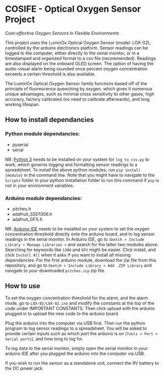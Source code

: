 # COSIFE - Optical Oxygen Sensor Project
*Cost-effective Oxygen Sensors In Flexible Environments*

This project uses the LuminOx Optical Oxygen Sensor (model: LOX-02), controlled by the arduino electronics platform. Sensor readings can be logged to the computer, either directly to the serial monitor, or in a timestamped and organized format to a csv file (recommended). Readings are also displayed on the onboard OLED screen. The option of having the audio-visual alarm being sounded once percent oxygen concentration exceeds a certain threshold is also available.

The LuminOx Optical Oxygen Sensor family functions based off of the principle of fluorescence quenching by oxygen, which gives it numerous unique advantages, such as minimal cross sensitivity to other gases, high accuracy, factory calibrated (no need to calibrate afterwards), and long working lifespan.

## How to install dependancies
### Python module dependancies:
* pyserial
* serial

NB: [Python 3](https://www.python.org/) needs to be installed on your system for `log_to_csv.py` to work, which governs logging and formatting sensor readings to a spreadsheet. To install the above python modules, run ```pip install {module}``` in the command line. Note that you might have to navigate to the ```Scripts``` folder in your python installation folder to run this command if ```pip``` is not in your environment variables.

### Arduino module dependancies:
* pitches.h
* adafruit_SSD1306.h
* adafruit_GFX.h

NB: [Arduino IDE](https://www.arduino.cc/) needs to be installed on your system to set the oxygen concentration threshold directly onto the arduino board, and to log sensor readings in the serial monitor. In Arduino IDE, go to ```Sketch > Include Library > Manage Libraries >``` and search for the latter two modules above. Searching for keywords like ```1306``` and ```GFX``` might be easier. Click install, and click ```Install All``` when it asks if you want to install all missing dependancies. For the first arduino module, download the zip file from this repository, and go to ```Sketch > Include Library > Add .ZIP Library``` and navigate to your downloaded ```pitches.zip``` zip file.

## How to use
To set the oxygen concentration threshold for the alarm, and the alarm mode, go to `LOX-02/LOX-02.ino` and modify the constants at the top of the code under IMPORTANT CONSTANTS. Then click upload with the arduino plugged in to upload the new code to the arduino board.

Plug the arduino into the computer via USB first. Then run the python program to log sensor readings to a spreadsheet. You will be asked to provide certain inputs such as which port the arduino is on (```Tools > Port > Serial ports```), and how long to log for.

To log data to the serial monitor, simply open the serial monitor in your arduino IDE after you plugged the arduino into the computer via USB.

If you wish to run the sensor as a standalone unit, connect the 9V battery to the DC power jack.
